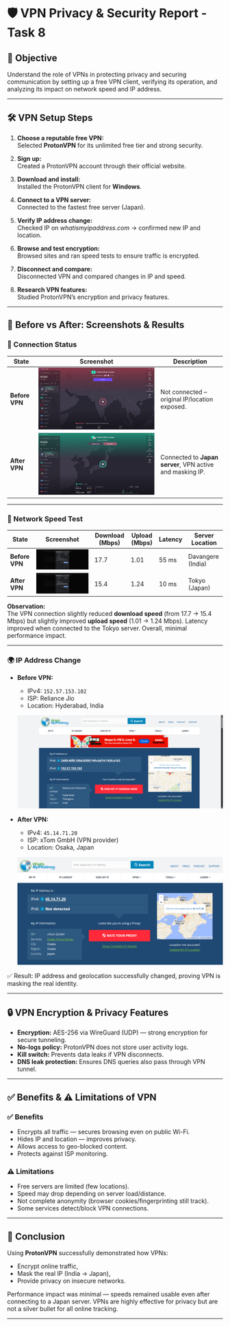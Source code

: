 # 🛡️ VPN Privacy & Security Report - Task 8


## 🎯 Objective
Understand the role of VPNs in protecting privacy and securing communication by setting up a free VPN client, verifying its operation, and analyzing its impact on network speed and IP address.

---

## 🛠️ VPN Setup Steps

1. **Choose a reputable free VPN:**  
   Selected **ProtonVPN** for its unlimited free tier and strong security.

2. **Sign up:**  
   Created a ProtonVPN account through their official website.

3. **Download and install:**  
   Installed the ProtonVPN client for **Windows**.

4. **Connect to a VPN server:**  
   Connected to the fastest free server (Japan).

5. **Verify IP address change:**  
   Checked IP on *whatismyipaddress.com* → confirmed new IP and location.

6. **Browse and test encryption:**  
   Browsed sites and ran speed tests to ensure traffic is encrypted.

7. **Disconnect and compare:**  
   Disconnected VPN and compared changes in IP and speed.

8. **Research VPN features:**  
   Studied ProtonVPN’s encryption and privacy features.

---

## 📸 Before vs After: Screenshots & Results

### 🔗 Connection Status

| State         | Screenshot   | Description |
|---------------|-------------|-------------|
| **Before VPN** | ![Before VPN](beforevpn.png) | Not connected – original IP/location exposed. |
| **After VPN**  | ![After VPN](aftervpn.png)   | Connected to **Japan server**, VPN active and masking IP. |

---

### 🚀 Network Speed Test

| State         | Screenshot   | Download (Mbps) | Upload (Mbps) | Latency | Server Location |
|---------------|-------------|-----------------|---------------|---------|----------------|
| **Before VPN** | ![Before Speed](beforespeed.png) | 17.7 | 1.01 | 55 ms | Davangere (India) |
| **After VPN**  | ![After Speed](afterspeed.png)  | 15.4 | 1.24 | 10 ms | Tokyo (Japan) |

**Observation:**  
The VPN connection slightly reduced **download speed** (from 17.7 → 15.4 Mbps) but slightly improved **upload speed** (1.01 → 1.24 Mbps). Latency improved when connected to the Tokyo server. Overall, minimal performance impact.

---

### 🌍 IP Address Change

- **Before VPN:**  
  - IPv4: `152.57.153.102`  
  - ISP: Reliance Jio  
  - Location: Hyderabad, India  

  ![Before IP](beforeip.png)

- **After VPN:**  
  - IPv4: `45.14.71.20`  
  - ISP: xTom GmbH (VPN provider)  
  - Location: Osaka, Japan  

  ![After IP](afterip.png)

✅ Result: IP address and geolocation successfully changed, proving VPN is masking the real identity.

---

## 🔒 VPN Encryption & Privacy Features

- **Encryption:** AES-256 via WireGuard (UDP) — strong encryption for secure tunneling.  
- **No-logs policy:** ProtonVPN does not store user activity logs.  
- **Kill switch:** Prevents data leaks if VPN disconnects.  
- **DNS leak protection:** Ensures DNS queries also pass through VPN tunnel.

---

## ✅ Benefits & ⚠️ Limitations of VPN

### ✅ Benefits
- Encrypts all traffic — secures browsing even on public Wi-Fi.  
- Hides IP and location — improves privacy.  
- Allows access to geo-blocked content.  
- Protects against ISP monitoring.  

### ⚠️ Limitations
- Free servers are limited (few locations).  
- Speed may drop depending on server load/distance.  
- Not complete anonymity (browser cookies/fingerprinting still track).  
- Some services detect/block VPN connections.  

---

## 🏁 Conclusion
Using **ProtonVPN** successfully demonstrated how VPNs:  
- Encrypt online traffic,  
- Mask the real IP (India → Japan),  
- Provide privacy on insecure networks.  

Performance impact was minimal — speeds remained usable even after connecting to a Japan server. VPNs are highly effective for privacy but are not a silver bullet for all online tracking.  

---
